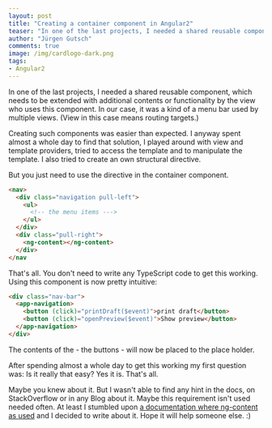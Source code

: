 ```yaml
--- 
layout: post
title: "Creating a container component in Angular2"
teaser: "In one of the last projects, I needed a shared reusable component, which needs to be extended with additional contents or functionality by the view who uses this component. In our case, it was a kind of a menu bar used by multiple views."
author: "Jürgen Gutsch"
comments: true
image: /img/cardlogo-dark.png
tags: 
- Angular2
---
```


In one of the last projects, I needed a shared reusable component, which needs to be extended with additional contents or functionality by the view who uses this component. In our case, it was a kind of a menu bar used by multiple views. (View in this case means routing targets.) 

Creating such components was easier than expected. I anyway spent almost a whole day to find that solution, I played around with view and template providers, tried to access the template and to manipulate the template. I also tried to create an own structural directive.

But you just need to use the <ng-content> directive in the container component.

~~~ html
<nav>
  <div class="navigation pull-left">
    <ul>
      <!-- the menu items --->
    </ul>
  </div>
  <div class="pull-right">
    <ng-content></ng-content>
  </div>
</nav
~~~

That's all. You don't need to write any TypeScript code to get this working. Using this component is now pretty intuitive:

~~~ html
<div class="nav-bar">
  <app-navigation>
    <button (click)="printDraft($event)">print draft</button>
    <button (click)="openPreview($event)">Show preview</button>
  </app-navigation>
</div>
~~~

The contents of the <app-navigation> - the buttons - will now be placed to the <ng-content> place holder.

After spending almost a whole day to get this working my first question was: Is it really that easy? Yes it is. That's all.

Maybe you knew about it. But I wasn't able to find any hint in the docs, on StackOverflow or in any Blog about it. Maybe this requirement isn't used needed often. At least I stumbled upon [a documentation where ng-content as used](https://angular.io/docs/ts/latest/guide/component-styles.html#!#loading-styles) and I decided to write about it. Hope it will help someone else. :)